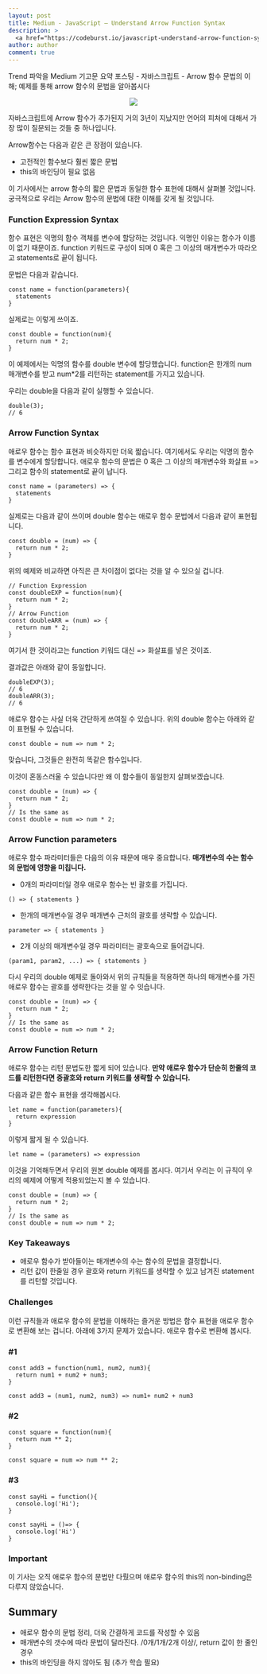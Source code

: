 ```yaml
---
layout: post
title: Medium - JavaScript — Understand Arrow Function Syntax
description: >
  <a href="https://codeburst.io/javascript-understand-arrow-function-syntax-ab4081bba85b">원문 - Brandon Morelli</a>
author: author
comment: true
---
```

Trend 파악을 Medium 기고문 요약 포스팅 - 자바스크립트 - Arrow 함수 문법의 이해; 예제를 통해 arrow 함수의 문법을 알아봅시다

<center>
<img src="https://miro.medium.com/max/5040/1*cxc8eoUnMrgqMKTLm3qGlg.png"/>
</center>

자바스크립트에 Arrow 함수가 추가된지 거의 3년이 지났지만 언어의 피처에 대해서 가장 많이 질문되는 것들 중 하나입니다.

Arrow함수는 다음과 같은 큰 장점이 있습니다.
* 고전적인 함수보다 훨씬 짧은 문법
* this의 바인딩이 필요 없음

이 기사에서는 arrow 함수의 짧은 문법과 동일한 함수 표현에 대해서 살펴볼 것입니다. 궁극적으로 우리는 Arrow 함수의 문법에 대한 이해를 갖게 될 것입니다.

### Function Expression Syntax
함수 표현은 익명의 함수 객체를 변수에 할당하는 것입니다. 익명인 이유는 함수가 이름이 없기 때문이죠. function 키워드로 구성이 되며 0 혹은 그 이상의 매개변수가 따라오고 statements로 끝이 됩니다.

문법은 다음과 같습니다.
```
const name = function(parameters){
  statements
}
```
실제로는 이렇게 쓰이죠.
```
const double = function(num){
  return num * 2;
}
```
이 예제에서는 익명의 함수를 double 변수에 할당했습니다. function은 한개의 num 매개변수를 받고 num*2를 리턴하는 statement를 가지고 있습니다.

우리는 double을 다음과 같이 실행할 수 있습니다.
```
double(3);
// 6
```

### Arrow Function Syntax
애로우 함수는 함수 표현과 비슷하지만 더욱 짧습니다. 여기에서도 우리는 익명의 함수를 변수에게 할당합니다. 애로우 함수의 문법은 0 혹은 그 이상의 매개변수와 화살표 => 그리고 함수의 statement로 끝이 납니다.
```
const name = (parameters) => {
  statements
}
```
실제로는 다음과 같이 쓰이며 double 함수는 애로우 함수 문법에서 다음과 같이 표현됩니다.
```
const double = (num) => {
  return num * 2;
}
```
위의 예제와 비교하면 아직은 큰 차이점이 없다는 것을 알 수 있으실 겁니다.
```
// Function Expression
const doubleEXP = function(num){
  return num * 2;
}
// Arrow Function
const doubleARR = (num) => {
  return num * 2;
}
```
여기서 한 것이라고는 function 키워드 대신 => 화살표를 넣은 것이죠.

결과값은 아래와 같이 동일합니다.
```
doubleEXP(3);
// 6
doubleARR(3);
// 6
```
애로우 함수는 사실 더욱 간단하게 쓰여질 수 있습니다. 위의 double 함수는 아래와 같이 표현될 수 있습니다.
```
const double = num => num * 2;
```
맞습니다, 그것들은 완전히 똑같은 함수입니다.

이것이 혼동스러울 수 있습니다만 왜 이 함수들이 동일한지 살펴보겠습니다.
```
const double = (num) => {
  return num * 2;
}
// Is the same as
const double = num => num * 2;
```

### Arrow Function parameters
애로우 함수 파라미터들은 다음의 이유 때문에 매우 중요합니다. <b>매개변수의 수는 함수의 문법에 영향을 미칩니다.</b>

* 0개의 파라미터일 경우 애로우 함수는 빈 괄호를 가집니다.
```
() => { statements }
```
* 한개의 매개변수일 경우 매개변수 근처의 괄호를 생략할 수 있습니다.
```
parameter => { statements }
```
* 2개 이상의 매개변수일 경우 파라미터는 괄호속으로 들어갑니다.
```
(param1, param2, ...) => { statements }
```
다시 우리의 double 예제로 돌아와서 위의 규칙들을 적용하면 하나의 매개변수를 가진 애로우 함수는 괄호를 생략한다는 것을 알 수 잇습니다.
```
const double = (num) => {
  return num * 2;
}
// Is the same as
const double = num => num * 2;
```

### Arrow Function Return
애로우 함수는 리턴 문법도한 짧게 되어 있습니다. <b>만약 애로우 함수가 단순히 한줄의 코드를 리턴한다면 중괄호와 return 키워드를 생략할 수 있습니다.</b>

다음과 같은 함수 표현을 생각해봅시다.
```
let name = function(parameters){
  return expression
}
```
이렇게 짧게 될 수 있습니다.
```
let name = (parameters) => expression
```
이것을 기억해두면서 우리의 원본 double 예제를 봅시다. 여기서 우리는 이 규칙이 우리의 예제에 어떻게 적용되었는지 볼 수 있습니다.
```
const double = (num) => {
  return num * 2;
}
// Is the same as
const double = num => num * 2;
```

### Key Takeaways
* 애로우 함수가 받아들이는 매개변수의 수는 함수의 문법을 결정합니다.
* 리턴 값이 한줄일 경우 괄호와 return 키워드를 생략할 수 있고 남겨진 statement를 리턴할 것입니다.

### Challenges
이런 규칙들과 애로우 함수의 문법을 이해하는 즐거운 방법은 함수 표현을 애로우 함수로 변환해 보는 겁니다. 아래에 3가지 문제가 있습니다. 애로우 함수로 변환해 봅시다.
### \#1
```
const add3 = function(num1, num2, num3){
  return num1 + num2 + num3;
}
```
```
const add3 = (num1, num2, num3) => num1+ num2 + num3
```
### \#2

```
const square = function(num){
  return num ** 2;
}
```

```
const square = num => num ** 2;
```
### \#3

```
const sayHi = function(){
  console.log('Hi');
}
```

```
const sayHi = ()=> {
  console.log('Hi')
}
```
### Important
이 기사는 오직 애로우 함수의 문법만 다뤘으며 애로우 함수의 this의 non-binding은 다루지 않았습니다.

## Summary
* 애로우 함수의 문법 정리, 더욱 간결하게 코드를 작성할 수 있음
* 매개변수의 갯수에 따라 문법이 달라진다. /0개/1개/2개 이상/, return 값이 한 줄인 경우
* this의 바인딩을 하지 않아도 됨 (추가 학습 필요)
